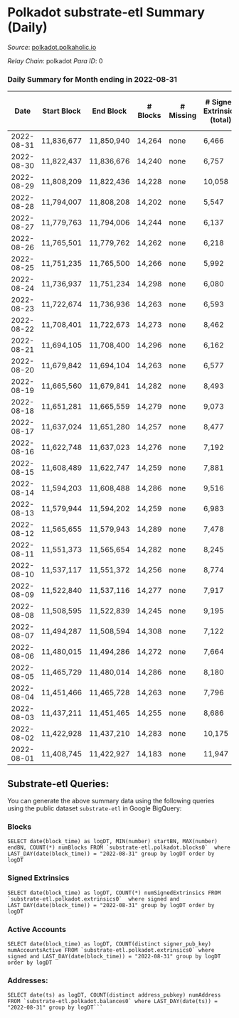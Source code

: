 # Polkadot substrate-etl Summary (Daily)

_Source_: [polkadot.polkaholic.io](https://polkadot.polkaholic.io)

*Relay Chain*: polkadot
*Para ID*: 0



### Daily Summary for Month ending in 2022-08-31


| Date | Start Block | End Block | # Blocks | # Missing | # Signed Extrinsics (total) | # Active Accounts | # Addresses with Balances | # Events | # Transfers | # XCM Transfers In | # XCM Transfers Out |
| ---- | ----------- | --------- | -------- | --------- | --------------------------- | ----------------- | ------------------------- | -------- | ----------- | ------------------ | ------------------- |
| 2022-08-31 | 11,836,677 | 11,850,940 | 14,264 | none  | 6,466 |  | 1,048,665 | 401,433 | 5,001 ($44,581,190) | 89 ($379,637) | 213 ($700,674) |
| 2022-08-30 | 11,822,437 | 11,836,676 | 14,240 | none  | 6,757 |  |  | 404,747 | 5,921 ($75,307,658) | 122 ($273,776) | 222 ($653,233) |
| 2022-08-29 | 11,808,209 | 11,822,436 | 14,228 | none  | 10,058 |  |  | 431,269 | 8,685 ($107,800,165) | 130 ($460,626) | 236 ($572,762) |
| 2022-08-28 | 11,794,007 | 11,808,208 | 14,202 | none  | 5,547 |  |  | 359,317 | 4,292 ($23,344,122) | 85 ($228,274) | 150 ($122,508) |
| 2022-08-27 | 11,779,763 | 11,794,006 | 14,244 | none  | 6,137 |  |  | 361,078 | 4,874 ($20,188,780) | 80 ($218,444) | 178 ($183,950) |
| 2022-08-26 | 11,765,501 | 11,779,762 | 14,262 | none  | 6,218 | 2,773 | 1,049,243 | 360,005 | 4,835 ($48,792,107) | 101 ($992,088) | 176 ($378,858) |
| 2022-08-25 | 11,751,235 | 11,765,500 | 14,266 | none  | 5,992 | 2,756 | 1,048,744 | 363,363 | 4,587 ($18,865,916) | 94 ($223,610) | 147 ($2,059,477) |
| 2022-08-24 | 11,736,937 | 11,751,234 | 14,298 | none  | 6,080 | 2,839 | 1,048,273 | 364,171 | 4,639 ($25,597,495) | 83 ($1,028,012) | 153 ($280,291) |
| 2022-08-23 | 11,722,674 | 11,736,936 | 14,263 | none  | 6,593 | 2,928 | 1,047,728 | 368,832 | 5,235 ($27,988,951) | 115 ($1,384,939) | 182 ($872,041) |
| 2022-08-22 | 11,708,401 | 11,722,673 | 14,273 | none  | 8,462 | 4,878 | 1,046,917 | 384,067 | 7,063 ($36,804,853) | 86 ($216,728) | 217 ($2,422,620) |
| 2022-08-21 | 11,694,105 | 11,708,400 | 14,296 | none  | 6,162 | 2,778 |  | 362,713 | 4,795 ($12,604,023) | 102 ($225,586) | 205 ($211,630) |
| 2022-08-20 | 11,679,842 | 11,694,104 | 14,263 | none  | 6,577 | 2,842 |  | 373,311 | 5,421 ($31,112,451) | 94 ($748,694) | 227 ($597,113) |
| 2022-08-19 | 11,665,560 | 11,679,841 | 14,282 | none  | 8,493 | 3,572 | 1,045,069 | 382,550 | 7,363 ($53,052,430) | 131 ($1,346,455) | 295 ($1,127,187) |
| 2022-08-18 | 11,651,281 | 11,665,559 | 14,279 | none  | 9,073 | 4,621 |  | 388,089 | 7,354 ($89,544,711) | 139 ($821,169) | 193 ($536,772) |
| 2022-08-17 | 11,637,024 | 11,651,280 | 14,257 | none  | 8,477 | 3,723 | 1,043,417 | 382,412 | 6,889 ($40,861,739) | 95 ($1,365,012) | 237 ($2,688,145) |
| 2022-08-16 | 11,622,748 | 11,637,023 | 14,276 | none  | 7,192 | 3,259 |  | 370,893 | 5,710 ($59,558,630) | 156 ($274,021) | 402 ($989,322) |
| 2022-08-15 | 11,608,489 | 11,622,747 | 14,259 | none  | 7,881 | 3,594 | 1,041,687 | 378,626 | 6,349 ($54,536,199) | 176 ($689,561) | 557 ($965,912) |
| 2022-08-14 | 11,594,203 | 11,608,488 | 14,286 | none  | 9,516 | 4,128 | 1,040,807 | 396,105 | 8,307 ($37,296,816) | 540 ($4,543,347) | 1,461 ($2,560,851) |
| 2022-08-13 | 11,579,944 | 11,594,202 | 14,259 | none  | 6,983 | 3,239 | 1,039,769 | 365,664 | 5,388 ($25,719,840) | 276 ($1,262,529) | 371 ($2,697,868) |
| 2022-08-12 | 11,565,655 | 11,579,943 | 14,289 | none  | 7,478 | 3,307 | 1,039,019 | 375,171 | 5,827 ($31,317,697) | 258 ($2,925,795) | 428 ($723,290) |
| 2022-08-11 | 11,551,373 | 11,565,654 | 14,282 | none  | 8,245 | 3,758 | 1,038,126 | 381,097 | 6,759 ($271,150,764) | 298 ($5,209,918) | 481 ($7,029,871) |
| 2022-08-10 | 11,537,117 | 11,551,372 | 14,256 | none  | 8,774 | 3,923 | 1,037,177 | 387,744 | 7,253 ($56,531,498) | 401 ($2,008,445) | 560 ($2,665,348) |
| 2022-08-09 | 11,522,840 | 11,537,116 | 14,277 | none  | 7,917 | 3,580 | 1,036,086 | 372,353 | 6,314 ($78,857,967) | 305 ($792,118) | 484 ($1,172,662) |
| 2022-08-08 | 11,508,595 | 11,522,839 | 14,245 | none  | 9,195 | 4,319 |  | 384,282 | 7,532 ($72,953,089) | 321 ($1,039,774) | 489 ($717,596) |
| 2022-08-07 | 11,494,287 | 11,508,594 | 14,308 | none  | 7,122 | 3,151 | 1,034,720 | 365,442 | 5,502 ($36,376,186) | 259 ($490,156) | 426 ($571,860) |
| 2022-08-06 | 11,480,015 | 11,494,286 | 14,272 | none  | 7,664 | 3,407 |  | 368,643 | 6,170 ($40,161,034) | 307 ($940,478) | 652 ($1,367,529) |
| 2022-08-05 | 11,465,729 | 11,480,014 | 14,286 | none  | 8,180 | 3,617 |  | 384,751 | 6,522 ($83,026,706) | 249 ($1,602,003) | 509 ($2,598,383) |
| 2022-08-04 | 11,451,466 | 11,465,728 | 14,263 | none  | 7,796 | 3,436 | 1,032,691 | 371,656 | 6,119 ($68,674,998) | 242 ($985,754) | 580 ($659,543) |
| 2022-08-03 | 11,437,211 | 11,451,465 | 14,255 | none  | 8,686 | 3,520 | 1,032,047 | 378,954 | 6,667 ($133,670,192) | 204 ($743,974) | 433 ($494,358) |
| 2022-08-02 | 11,422,928 | 11,437,210 | 14,283 | none  | 10,175 | 3,710 | 1,031,336 | 388,361 | 7,170 ($121,003,608) | 532 ($4,401,130) | 874 ($2,600,829) |
| 2022-08-01 | 11,408,745 | 11,422,927 | 14,183 | none  | 11,947 | 5,221 | 1,030,589 | 399,822 | 9,952 ($65,645,796) | 572 ($694,152) | 2,465 ($1,217,213) |

## Substrate-etl Queries:
You can generate the above summary data using the following queries using the public dataset `substrate-etl` in Google BigQuery:


### Blocks
```
SELECT date(block_time) as logDT, MIN(number) startBN, MAX(number) endBN, COUNT(*) numBlocks FROM `substrate-etl.polkadot.blocks0`  where LAST_DAY(date(block_time)) = "2022-08-31" group by logDT order by logDT
```


### Signed Extrinsics
```
SELECT date(block_time) as logDT, COUNT(*) numSignedExtrinsics FROM `substrate-etl.polkadot.extrinsics0`  where signed and LAST_DAY(date(block_time)) = "2022-08-31" group by logDT order by logDT
```


### Active Accounts
```
SELECT date(block_time) as logDT, COUNT(distinct signer_pub_key) numAccountsActive FROM `substrate-etl.polkadot.extrinsics0` where signed and LAST_DAY(date(block_time)) = "2022-08-31" group by logDT order by logDT
```


### Addresses:
```
SELECT date(ts) as logDT, COUNT(distinct address_pubkey) numAddress FROM `substrate-etl.polkadot.balances0` where LAST_DAY(date(ts)) = "2022-08-31" group by logDT```

